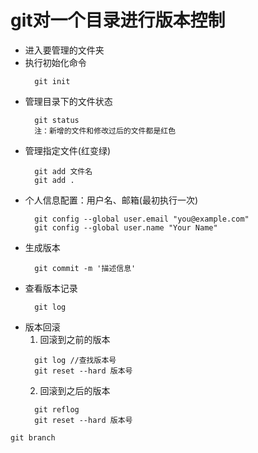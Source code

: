 # git对一个目录进行版本控制
+ 进入要管理的文件夹
+ 执行初始化命令  
  ```
    git init
  ```
+ 管理目录下的文件状态  
  ```
    git status    
    注：新增的文件和修改过后的文件都是红色
  ```   
+ 管理指定文件(红变绿)
  ```
    git add 文件名  
    git add .
  ```
+ 个人信息配置：用户名、邮箱(最初执行一次)
  ```
    git config --global user.email "you@example.com"  
    git config --global user.name "Your Name"
  ``` 
+ 生成版本
  ```
    git commit -m '描述信息'
  ```
+ 查看版本记录
  ```
    git log
  ```
- 版本回滚  
  1. 回滚到之前的版本
  ```
    git log //查找版本号
    git reset --hard 版本号
  ``` 
  2.  回滚到之后的版本
  ```
    git reflog
    git reset --hard 版本号
  ```


`git branch`



